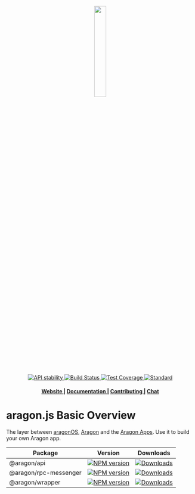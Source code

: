 <p align="center"><img width="25%" src="https://wiki.aragon.org/design/logo/png/stroke.png"></p>

<div align="center">
  <!-- Stability -->
  <a href="https://nodejs.org/api/documentation.html#documentation_stability_index">
    <img src="https://img.shields.io/badge/stability-experimental-orange.svg?style=flat-square"
      alt="API stability" />
  </a>
  <!-- Build Status -->
  <a href="https://travis-ci.org/aragon/aragon.js">
    <img src="https://img.shields.io/travis/aragon/aragon.js/master.svg?style=flat-square"
      alt="Build Status" />
  </a>
  <!-- Test Coverage -->
  <a href="https://coveralls.io/github/aragon/aragon.js">
    <img src="https://img.shields.io/coveralls/aragon/aragon.js.svg?style=flat-square"
      alt="Test Coverage" />
  </a>
  <!-- Standard -->
  <a href="https://standardjs.com">
    <img src="https://img.shields.io/badge/code%20style-standard-brightgreen.svg?style=flat-square"
      alt="Standard" />
  </a>
</div>

<div align="center">
  <h4>
    <a href="https://aragon.org">
      Website
    </a>
    <span> | </span>
    <a href="https://hack.aragon.org/docs/aragonjs-intro.html">
      Documentation
    </a>
    <span> | </span>
    <a href="CONTRIBUTING.md">
      Contributing
    </a>
    <span> | </span>
    <a href="https://aragon.chat">
      Chat
    </a>
  </h4>
</div>

# aragon.js Basic Overview

The layer between [aragonOS](https://github.com/aragon/aragonOS), [Aragon](https://github.com/aragon/aragon) and the [Aragon Apps](https://github.com/aragon/aragon-apps). Use it to build your own Aragon app.

<table>
  <th>Package</th>
  <th>Version</th>
  <th>Downloads</th>
  <tbody>
    <tr>
      <td>
      @aragon/api
      </td>
      <td>
        <!-- NPM version -->
        <a href="https://npmjs.org/package/@aragon/api">
          <img src="https://img.shields.io/npm/v/@aragon/api.svg?style=flat-square"
            alt="NPM version" />
        </a>
      </td>
      <td>
        <!-- Downloads -->
        <a href="https://npmjs.org/package/@aragon/api">
          <img src="https://img.shields.io/npm/dm/@aragon/api.svg?style=flat-square"
            alt="Downloads" />
        </a>
      </td>
    </tr>
    <tr>
      <td>
      @aragon/rpc-messenger
      </td>
      <td>
        <!-- NPM version -->
        <a href="https://npmjs.org/package/@aragon/rpc-messenger">
          <img src="https://img.shields.io/npm/v/@aragon/rpc-messenger.svg?style=flat-square"
            alt="NPM version" />
        </a>
      </td>
      <td>
        <!-- Downloads -->
        <a href="https://npmjs.org/package/@aragon/rpc-messenger">
          <img src="https://img.shields.io/npm/dm/@aragon/rpc-messenger.svg?style=flat-square"
            alt="Downloads" />
        </a>
      </td>
    </tr>
    <tr>
      <td>
      @aragon/wrapper
      </td>
      <td>
        <!-- NPM version -->
        <a href="https://npmjs.org/package/@aragon/wrapper">
          <img src="https://img.shields.io/npm/v/@aragon/wrapper.svg?style=flat-square"
            alt="NPM version" />
        </a>
      </td>
      <td>
        <!-- Downloads -->
        <a href="https://npmjs.org/package/@aragon/wrapper">
          <img src="https://img.shields.io/npm/dm/@aragon/wrapper.svg?style=flat-square"
            alt="Downloads" />
        </a>
      </td>
    </tr>
  <tbody>
</table>
